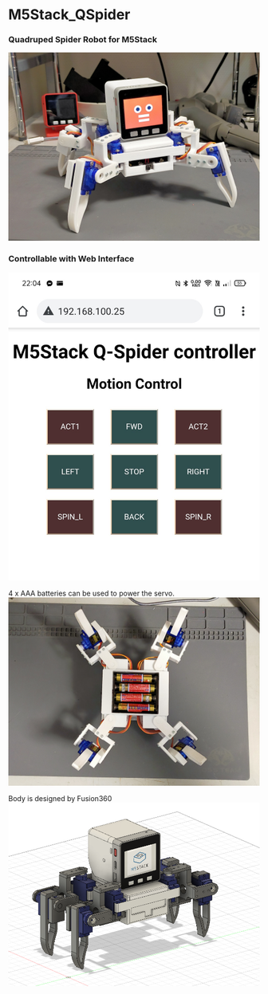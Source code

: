 # M5Stack_QSpider

### Quadruped Spider Robot for M5Stack
![Body](img/IMG20210905143324.jpg)

### Controllable with Web Interface
![Controller](img/WebController.jpg)

4 x AAA batteries can be used to power the servo.
![Controller](img/Battery.jpg)

Body is designed by Fusion360
![Design](img/Fusion360.PNG)
 
